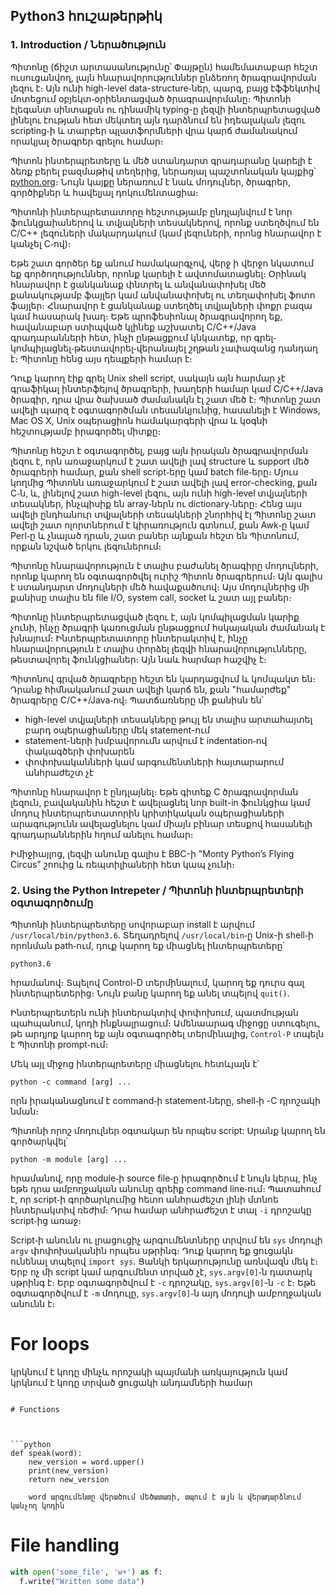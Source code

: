 Python3 հուշաթերթիկ
----------------
### 1. Introduction / Ներածություն

Պիտոնը (ճիշտ արտասանությունը՝ Փայթըն) համեմատաբար հեշտ ուսուցանվող, լայն հնարավորություններ ընձեռող ծրագրավորման լեզու է։ Այն ունի high-level data-structure֊ներ, պարզ, բայց էֆֆեկտիվ մոտեցում օբյեկտ֊օրիենտացված ծրագրավորմանը։ Պիտոնի էլեգանտ սինտաքսն ու դինամիկ typing-ը լեզվի ինտերպրետացված լինելու էության հետ մեկտեղ այն դարձնում են իդեալական լեզու scripting֊ի և տարբեր պլատֆորմների վրա կարճ ժամանակում որակյալ ծրագրեր գրելու համար։

Պիտոն ինտերպրետերը և մեծ ստանդարտ գրադարանը կարելի է ձեռք բերել բազմաթիվ տեղերից, ներառյալ պաշտոնական կայքից՝ [python.org](https://www.python.org/)։ Նույն կայքը ներառում է նաև մոդուլներ, ծրագրեր, գործիքներ և հավելյալ դոկումենտացիա։ 

Պիտոնի ինտերպրետատորը հեշտությամբ ընդլայնվում է նոր ֆունկցաիաներով և տվյալների տեսակներով, որոնք ստեղծվում են C/C++ լեզուների մակարդակում (կամ լեզուների, որոնց հնարավոր է կանչել C֊ով)։

Եթե շատ գործեր եք անում համակարգչով, վերջ ի վերջո նկատում եք գործողություններ, որոնք կարելի է ավտոմատացնել։ Օրինակ հնարավոր է ցանկանաք փնտրել և անվանափոխել մեծ քանակությամբ ֆայլեր կամ անվանափոխել ու տեղափոխել ֆոտո ֆայլեր։ Հնարավոր է ցանկանաք ստեղծել տվյալների փոքր բազա կամ հասարակ խաղ։ Եթե պրոֆեսիոնալ ծրագրավորող եք, հավանաբար ստիպված կլինեք աշխատել C/C++/Java գրադարանների հետ, ինչի ընթացքում կնկատեք, որ գրել֊կոմպիլացնել֊թեստավորել֊վերանայել շղթան չափազանց դանդաղ է։ Պիտոնը հենց այս դեպքերի համար է։ 

Դուք կարող էիք գրել Unix shell script, սակայն այն հարմար չէ գրաֆիկալ ինտերֆեյով ծրագրերի, խաղերի համար կամ C/C++/Java ծրագիր, դրա վրա ծախսած ժամանակն էլ շատ մեծ է։ Պիտոնը շատ ավելի պարզ է օգտագործման տեսանկյունից, հասանելի է Windows, Mac OS X, Unix օպերացիոն համակարգերի վրա և կօգնի հեշտությամբ իրագործել միտքը։

Պիտոնը հեշտ է օգտագործել, բայց այն իրական ծրագրավորման լեզու է, որն առաջարկում է շատ ավելի լավ structure և support մեծ ծրագրերի համար, քան shell script֊երը կամ batch file֊երը։ Մյուս կողմից Պիտոնն առաջարկում է շատ ավելի լավ error-checking, քան C֊ն, և, լինելով շատ high-level լեզու, այն ունի high-level տվյալների տեսակներ, ինչպիսիք են array֊ներն ու dictionary֊ները։ Հենց այս ավելի ընդհանուր տվյալների տեսակների շնորհիվ էլ Պիտոնը շատ ավելի շատ ոլորտներում է կիրառություն գտնում, քան Awk֊ը կամ Perl֊ը և չնայած դրան, շատ բաներ այնքան հեշտ են Պիտոնում, որքան նշված երկու լեզուներում։ 

Պիտոնը հնարավորություն է տալիս բաժանել ծրագիրը մոդուլների, որոնք կարող են օգտագործվել ուրիշ Պիտոն ծրագրերում։ Այն գալիս է ստանդարտ մոդուլների մեծ հավաքածուով։ Այս մոդուլներից մի քանիսը տալիս են file I/O, system call, socket և շատ այլ բաներ։ 

Պիտոնը ինտերպրետացված լեզու է, այն կոմպիլացման կարիք չունի, ինչը ծրագրի կառուցման ընթացքում հսկայական ժամանակ է խնայում։ Ինտերպրետատորը ինտերակտիվ է, ինչը հնարավորություն է տալիս փորձել լեզվի հնարավորությունները, թեստավորել ֆունկցիաներ։ Այն նաև հարմար հաշվիչ է։

Պիտոնով գրված ծրագրերը հեշտ են կարդացվում և կոմպակտ են։ Դրանք հիմնականում շատ ավելի կարճ են, քան "համարժեք" ծրագրերը C/C++/Java֊ով։ Պատճառները մի քանիսն են՝
- high-level տվյալների տեսակները թույլ են տալիս արտահայտել բարդ օպերացիաները մեկ statement-ում
- statement-ների խմբավորումն արվում է indentation֊ով փակագծերի փոխարեն
- փոփոխականների կամ արգումենտների հայտարարում անհրաժեշտ չէ

Պիտոնը հնարավոր է ընդլայնել։ Եթե գիտեք C ծրագրավորման լեզուն, բավականին հեշտ է ավելացնել նոր built-in ֆունկցիա կամ մոդուլ ինտերպրետատորին կրիտիկական օպերացիաների արագությունն ավելացնելու կամ միայն բինար տեսքով հասանելի գրադարաններին հղում անելու համար։ 

Իմիջիայլոց, լեզվի անունը գալիս է BBC-ի "Monty Python’s Flying Circus" շոուից և ռեպտիլիաների հետ կապ չունի։

### 2. Using the Python Intrepeter /  Պիտոնի ինտերպրետերի օգտագործումը

Պիտոնի ինտերպրետերը սովորաբար install է արվում ```/usr/local/bin/python3.6```. Տեղադրելով ```/usr/local/bin```֊ը Unix-ի shell֊ի որոնման path֊ում, դուք կարող եք միացնել ինտերպրետերը՝
```
python3.6
```
հրամանով։ Տպելով Control-D տերմինալում, կարող եք դուրս գալ ինտերպրետերից։ Նույն բանը կարող եք անել տպելով ```quit()```.

Ինտերպրետերն ունի ինտերակտիվ փոփոխում, պատմության պահպանում, կոդի ինքնալրացում։ Ամենաարագ միջոցը ստուգելու, թե արդյոք կարող եք այն օգտագործել տերմինալից, ```Control-P``` տպելն է Պիտոնի prompt֊ում։

Մեկ այլ միջոց ինտերպրետերը միացնելու հետևյալն է՝
```
python -c command [arg] ...
```
որն իրականացնում է command֊ի statement֊ները, shell֊ի -C դրոշակի նման։ 

Պիտոնի որոշ մոդուլներ օգտակար են որպես script: Սրանք կարող են գործարկվել՝
```
python -m module [arg] ...
```
հրամանով, որը module֊ի source file֊ը իրագործում է նույն կերպ, ինչ եթե դրա ամբողջական անունը գրեիք command line֊ում։ Պատահում է, որ script֊ի գործարկումից հետո անհրաժեշտ լինի մտնոե ինտերակտիվ ռեժիմ։ Դրա համար անհրաժեշտ է տալ ```-i``` դրոշակը script֊ից առաջ։

Script֊ի անունն ու լրացուցիչ արգումենտները տրվում են ```sys``` մոդուլի ```argv``` փոփոխականին որպես սթրինգ։ Դուք կարող եք ցուցակն ունենալ տպելով ```import sys```. Ցանկի երկարությունը առնվազն մեկ է։ Երբ ոչ մի script կամ արգումենտ տրված չէ, ```sys.argv[0]```֊ն դատարկ սթրինգ է։ Երբ օգտագործվում է ```-c``` դրոշակը, ```sys.argv[0]```-ն ```-c``` է։ Եթե օգտագործվում է ```-m``` մոդուլը, ```sys.argv[0]```֊ն այդ մոդուլի ամբողջական անունն է։ 

# For loops

կրկնում է կոդը մինչև որոշակի պայմանի առկայություն կամ
կրկնում է կոդը տրված ցուցակի անդամների համար

```

# Functions



```python
def speak(word):
	new_version = word.upper()
	print(new_version)
	return new_version

	word արգումենտը վերածում մեծատառի, տպում է այն և վերադարձնում կանչող կոդին

```

# File handling

```python
with open('some_file', 'w+') as f:
  f.write("Written some data")

```
